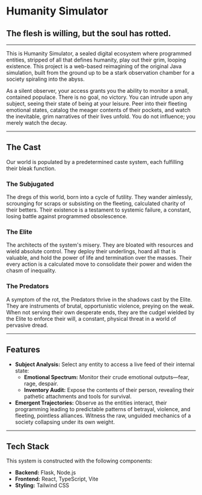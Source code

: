 # Humanity Simulator
## The flesh is willing, but the soul has rotted.
---

This is Humanity Simulator, a sealed digital ecosystem where programmed entities, stripped of all that defines humanity, play out their grim, looping existence. This project is a web-based reimagining of the original Java simulation, built from the ground up to be a stark observation chamber for a society spiraling into the abyss.

As a silent observer, your access grants you the ability to monitor a small, contained populace. There is no goal, no victory. You can intrude upon any subject, seeing their state of being at your leisure. Peer into their fleeting emotional states, catalog the meager contents of their pockets, and watch the inevitable, grim narratives of their lives unfold. You do not influence; you merely watch the decay.

---
## The Cast

Our world is populated by a predetermined caste system, each fulfilling their bleak function.

### **The Subjugated**
The dregs of this world, born into a cycle of futility. They wander aimlessly, scrounging for scraps or subsisting on the fleeting, calculated charity of their betters. Their existence is a testament to systemic failure, a constant, losing battle against programmed obsolescence.

### **The Elite**
The architects of the system's misery. They are bloated with resources and wield absolute control. They deploy their underlings, hoard all that is valuable, and hold the power of life and termination over the masses. Their every action is a calculated move to consolidate their power and widen the chasm of inequality.

### **The Predators**
A symptom of the rot, the Predators thrive in the shadows cast by the Elite. They are instruments of brutal, opportunistic violence, preying on the weak. When not serving their own desperate ends, they are the cudgel wielded by the Elite to enforce their will, a constant, physical threat in a world of pervasive dread.

---
## Features

* **Subject Analysis:** Select any entity to access a live feed of their internal state:
    * **Emotional Spectrum:** Monitor their crude emotional outputs—fear, rage, despair.
    * **Inventory Audit:** Expose the contents of their person, revealing their pathetic attachments and tools for survival.
* **Emergent Trajectories:** Observe as the entities interact, their programming leading to predictable patterns of betrayal, violence, and fleeting, pointless alliances. Witness the raw, unguided mechanics of a society collapsing under its own weight.

---
## Tech Stack

This system is constructed with the following components:

* **Backend:** Flask, Node.js
* **Frontend:** React, TypeScript, Vite
* **Styling:** Tailwind CSS
